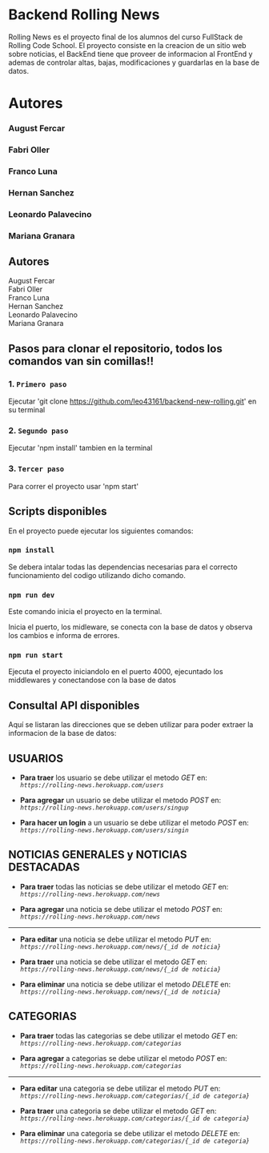 # Backend Rolling News

Rolling News es el proyecto final de los alumnos del curso FullStack de Rolling Code School.
El proyecto consiste en la creacion de un sitio web sobre noticias, el BackEnd tiene que proveer de informacion al FrontEnd y ademas de controlar altas, bajas, modificaciones y guardarlas en la base de datos.

# Autores
### August Fercar<br/>
### Fabri Oller<br/>
### Franco Luna<br/>
### Hernan Sanchez<br/>
### Leonardo Palavecino<br/>
### Mariana Granara<br/>

## Autores
August Fercar<br/>
Fabri Oller<br/>
Franco Luna<br/>
Hernan Sanchez<br/>
Leonardo Palavecino<br/>
Mariana Granara<br/>


## Pasos para clonar el repositorio, todos los comandos van sin comillas!!

### 1. `Primero paso`

Ejecutar 'git clone https://github.com/leo43161/backend-new-rolling.git' en su terminal 

### 2. `Segundo paso`

Ejecutar 'npm install' tambien en la terminal

### 3. `Tercer paso`

Para correr el proyecto usar 'npm start'

## Scripts disponibles

En el proyecto puede ejecutar los siguientes comandos:

### `npm install`

Se debera intalar todas las dependencias necesarias para el correcto funcionamiento del codigo utilizando dicho comando.

### `npm run dev` 

Este comando inicia el proyecto en la terminal.<br/>

Inicia el puerto, los midleware, se conecta con la base de datos y observa los cambios e informa de errores.

### `npm run start`

Ejecuta el proyecto iniciandolo en el puerto 4000, ejecuntado los middlewares y conectandose con la base de datos 


## Consultal API disponibles

Aquí se listaran las direcciones que se deben utilizar para poder extraer la informacion de la base de datos:

## USUARIOS

- **Para traer** los usuario se debe utilizar el metodo *GET* en: *`https://rolling-news.herokuapp.com/users`*

- **Para agregar** un usuario se debe utilizar el metodo *POST* en: *`https://rolling-news.herokuapp.com/users/singup`*

- **Para hacer un login** a un usuario se debe utilizar el metodo *POST* en: *`https://rolling-news.herokuapp.com/users/singin`*

## NOTICIAS GENERALES y NOTICIAS DESTACADAS

- **Para traer** todas las noticias se debe utilizar el metodo *GET* en: *`https://rolling-news.herokuapp.com/news`*

- **Para agregar** una noticia se debe utilizar el metodo *POST* en: *`https://rolling-news.herokuapp.com/news`*

-------------------------------

- **Para editar** una noticia se debe utilizar el metodo *PUT* en: *`https://rolling-news.herokuapp.com/news/{_id de noticia}`*

- **Para traer** una noticia se debe utilizar el metodo *GET* en: *`https://rolling-news.herokuapp.com/news/{_id de noticia}`*

- **Para eliminar** una noticia se debe utilizar el metodo *DELETE* en: *`https://rolling-news.herokuapp.com/news/{_id de noticia}`*

## CATEGORIAS

- **Para traer** todas las categorias se debe utilizar el metodo *GET* en: *`https://rolling-news.herokuapp.com/categorias`*

- **Para agregar** a categorias se debe utilizar el metodo *POST* en: *`https://rolling-news.herokuapp.com/categorias`*

-------------------------------

- **Para editar** una categoria se debe utilizar el metodo *PUT* en: *`https://rolling-news.herokuapp.com/categorias/{_id de categoria}`*

- **Para traer** una categoria se debe utilizar el metodo *GET* en: *`https://rolling-news.herokuapp.com/categorias/{_id de categoria}`*

- **Para eliminar** una categoria se debe utilizar el metodo *DELETE* en: *`https://rolling-news.herokuapp.com/categorias/{_id de categoria}`*